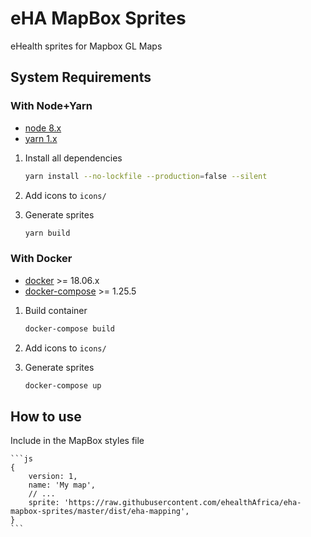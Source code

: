 # eHA MapBox Sprites

eHealth sprites for Mapbox GL Maps

## System Requirements

### With Node+Yarn

- [node 8.x](https://nodejs.org/en/blog/release/v8.17.0/)
- [yarn 1.x](https://yarnpkg.com/)

1. Install all dependencies

    ```bash
    yarn install --no-lockfile --production=false --silent
    ```

2. Add icons to `icons/`

3. Generate sprites

    ```bash
    yarn build
    ```

### With Docker

- [docker](https://docs.docker.com/engine/install/) >= 18.06.x
- [docker-compose](https://docs.docker.com/compose/install/) >= 1.25.5

1. Build container

    ```bash
    docker-compose build
    ```

2. Add icons to `icons/`

3. Generate sprites

    ```bash
    docker-compose up
    ```

## How to use

Include in the MapBox styles file

    ```js
    {
        version: 1,
        name: 'My map',
        // ...
        sprite: 'https://raw.githubusercontent.com/ehealthAfrica/eha-mapbox-sprites/master/dist/eha-mapping',
    }
    ```
